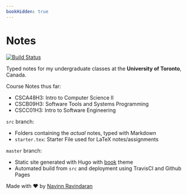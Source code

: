 ```yaml
---
bookHidden: true
---
```

# Notes
[![Build Status](https://travis-ci.com/navn-r/notes.svg?branch=src)](https://travis-ci.com/navn-r/notes)

Typed notes for my undergraduate classes at the **University of Toronto**, Canada.

Course Notes thus far: 
- CSCA48H3: Intro to Computer Science II  
- CSCB09H3: Software Tools and Systems Programming
- CSCC01H3: Intro to Software Engineering

`src` branch: 
  - Folders containing the *actual* notes, typed with Markdown  
  - `starter.tex`: Starter File used for LaTeX notes/assignments

`master` branch: 
  - Static site generated with Hugo with [book](https://github.com/alex-shpak/hugo-book/) theme
  - Automated build from `src` and deployment using TravisCI and Github Pages


Made with ❤️ by [Navinn Ravindaran](https://navn-r.github.io)
